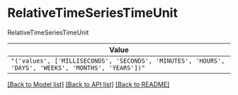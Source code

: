 # RelativeTimeSeriesTimeUnit

RelativeTimeSeriesTimeUnit

| **Value** |
| --------- |
| `"('values', ['MILLISECONDS', 'SECONDS', 'MINUTES', 'HOURS', 'DAYS', 'WEEKS', 'MONTHS', 'YEARS'])"` |


[[Back to Model list]](../../../README.md#models-v2-link) [[Back to API list]](../../../README.md#documentation-for-api-endpoints) [[Back to README]](../../../README.md)
